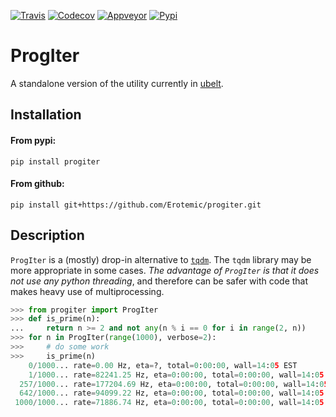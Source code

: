 [![Travis](https://img.shields.io/travis/Erotemic/progiter/master.svg?label=Travis%20CI)](https://travis-ci.org/Erotemic/progiter)
[![Codecov](https://codecov.io/github/Erotemic/progiter/badge.svg?branch=master&service=github)](https://codecov.io/github/Erotemic/progiter?branch=master)
[![Appveyor](https://ci.appveyor.com/api/projects/status/github/Erotemic/progiter?svg=True)](https://ci.appveyor.com/project/Erotemic/progiter/branch/master)
[![Pypi](https://img.shields.io/pypi/v/progiter.svg)](https://pypi.python.org/pypi/progiter)

# ProgIter

A standalone version of the utility currently in [ubelt](https://github.com/Erotemic/ubelt).


## Installation

#### From pypi:
```
pip install progiter
```

#### From github:
```
pip install git+https://github.com/Erotemic/progiter.git
```



## Description

`ProgIter` is a (mostly) drop-in alternative to [`tqdm`](https://pypi.python.org/pypi/tqdm).
The `tqdm` library may be more appropriate in some cases.
*The advantage of `ProgIter` is that it does not use any python threading*, 
and therefore can be safer with code that makes heavy use of multiprocessing.
```python
>>> from progiter import ProgIter
>>> def is_prime(n):
...     return n >= 2 and not any(n % i == 0 for i in range(2, n))
>>> for n in ProgIter(range(1000), verbose=2):
>>>     # do some work
>>>     is_prime(n)
    0/1000... rate=0.00 Hz, eta=?, total=0:00:00, wall=14:05 EST 
    1/1000... rate=82241.25 Hz, eta=0:00:00, total=0:00:00, wall=14:05 EST 
  257/1000... rate=177204.69 Hz, eta=0:00:00, total=0:00:00, wall=14:05 EST 
  642/1000... rate=94099.22 Hz, eta=0:00:00, total=0:00:00, wall=14:05 EST 
 1000/1000... rate=71886.74 Hz, eta=0:00:00, total=0:00:00, wall=14:05 EST 
```
